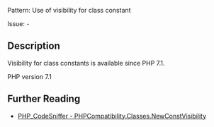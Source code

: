 Pattern: Use of visibility for class constant 

Issue: -

## Description

Visibility for class constants is available since PHP 7.1.

PHP version 7.1

## Further Reading

* [PHP_CodeSniffer - PHPCompatibility.Classes.NewConstVisibility](https://github.com/PHPCompatibility/PHPCompatibility/tree/develop/PHPCompatibility/Sniffs/Classes/NewConstVisibilitySniff.php)